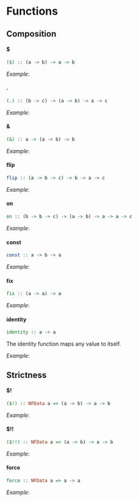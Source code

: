 Functions
=========

Composition
-----------

#### $

```haskell
($) :: (a -> b) -> a -> b
```

*Example*:

#### .

```haskell
(.) :: (b -> c) -> (a -> b) -> a -> c
```

*Example*:

#### &

```haskell
(&) :: a -> (a -> b) -> b
```

*Example*:

#### flip

```haskell
flip :: (a -> b -> c) -> b -> a -> c
```

*Example*:

#### on

```haskell
on :: (b -> b -> c) -> (a -> b) -> a -> a -> c
```

*Example*:

#### const

```haskell
const :: a -> b -> a
```

*Example*:

#### fix

```haskell
fix :: (a -> a) -> a
```

*Example*:

#### identity

```haskell
identity :: a -> a
```

The identity function maps any value to itself.

*Example*:

Strictness
-----------

#### $!

```haskell
($!) :: NFData a => (a -> b) -> a -> b
```

*Example*:

#### $!!

```haskell
($!!) :: NFData a => (a -> b) -> a -> b
```

*Example*:

#### force

```haskell
force :: NFData a => a -> a
```

*Example*:
